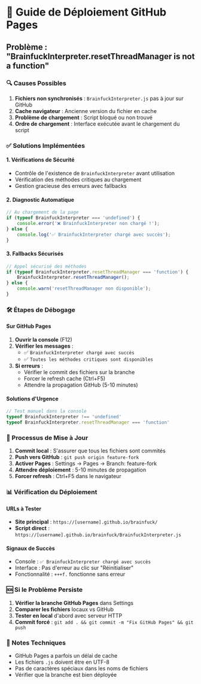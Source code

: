 # 🚀 Guide de Déploiement GitHub Pages

## Problème : "BrainfuckInterpreter.resetThreadManager is not a function"

### 🔍 Causes Possibles

1. **Fichiers non synchronisés** : `BrainfuckInterpreter.js` pas à jour sur GitHub
2. **Cache navigateur** : Ancienne version du fichier en cache
3. **Problème de chargement** : Script bloqué ou non trouvé
4. **Ordre de chargement** : Interface exécutée avant le chargement du script

### ✅ Solutions Implémentées

#### 1. Vérifications de Sécurité
- Contrôle de l'existence de `BrainfuckInterpreter` avant utilisation
- Vérification des méthodes critiques au chargement
- Gestion gracieuse des erreurs avec fallbacks

#### 2. Diagnostic Automatique
```javascript
// Au chargement de la page
if (typeof BrainfuckInterpreter === 'undefined') {
    console.error('❌ BrainfuckInterpreter non chargé !');
} else {
    console.log('✅ BrainfuckInterpreter chargé avec succès');
}
```

#### 3. Fallbacks Sécurisés
```javascript
// Appel sécurisé des méthodes
if (typeof BrainfuckInterpreter.resetThreadManager === 'function') {
    BrainfuckInterpreter.resetThreadManager();
} else {
    console.warn('resetThreadManager non disponible');
}
```

### 🛠️ Étapes de Débogage

#### Sur GitHub Pages
1. **Ouvrir la console** (F12)
2. **Vérifier les messages** :
   - ✅ `BrainfuckInterpreter chargé avec succès`
   - ✅ `Toutes les méthodes critiques sont disponibles`
3. **Si erreurs** :
   - Vérifier le commit des fichiers sur la branche
   - Forcer le refresh cache (Ctrl+F5)
   - Attendre la propagation GitHub (5-10 minutes)

#### Solutions d'Urgence
```javascript
// Test manuel dans la console
typeof BrainfuckInterpreter !== 'undefined'
typeof BrainfuckInterpreter.resetThreadManager === 'function'
```

### 🔄 Processus de Mise à Jour

1. **Commit local** : S'assurer que tous les fichiers sont commités
2. **Push vers GitHub** : `git push origin feature-fork`
3. **Activer Pages** : Settings → Pages → Branch: feature-fork
4. **Attendre déploiement** : 5-10 minutes de propagation
5. **Forcer refresh** : Ctrl+F5 dans le navigateur

### 📊 Vérification du Déploiement

#### URLs à Tester
- **Site principal** : `https://[username].github.io/brainfuck/`
- **Script direct** : `https://[username].github.io/brainfuck/BrainfuckInterpreter.js`

#### Signaux de Succès
- Console : `✅ BrainfuckInterpreter chargé avec succès`
- Interface : Pas d'erreur au clic sur "Réinitialiser"
- Fonctionnalité : `+++f.` fonctionne sans erreur

### 🆘 Si le Problème Persiste

1. **Vérifier la branche GitHub Pages** dans Settings
2. **Comparer les fichiers** locaux vs GitHub
3. **Tester en local** d'abord avec serveur HTTP
4. **Commit forcé** : `git add . && git commit -m "Fix GitHub Pages" && git push`

### 📝 Notes Techniques

- GitHub Pages a parfois un délai de cache
- Les fichiers `.js` doivent être en UTF-8
- Pas de caractères spéciaux dans les noms de fichiers
- Vérifier que la branche est bien déployée